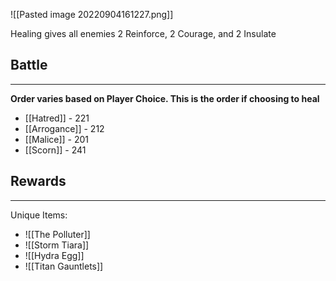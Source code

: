 ![[Pasted image 20220904161227.png]]

Healing gives all enemies 2 Reinforce, 2 Courage, and 2 Insulate

## Battle
---
**Order varies based on Player Choice.  This is the order if choosing to heal**
- [[Hatred]] - 221
- [[Arrogance]] - 212
- [[Malice]] - 201
- [[Scorn]] - 241

## Rewards
---
Unique Items:
- ![[The Polluter]]
- ![[Storm Tiara]]
- ![[Hydra Egg]]
- ![[Titan Gauntlets]]